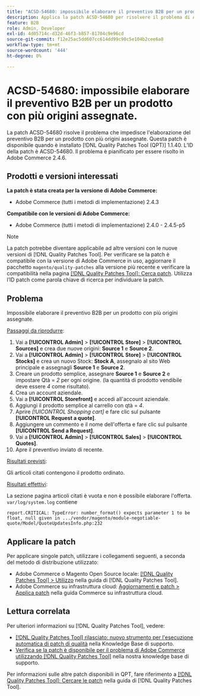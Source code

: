 ```yaml
---
title: "ACSD-54680: impossibile elaborare il preventivo B2B per un prodotto con più origini assegnate"
description: Applica la patch ACSD-54680 per risolvere il problema di Adobe Commerce che impedisce l’elaborazione del preventivo B2B per un prodotto con più origini assegnate.
feature: B2B
role: Admin, Developer
exl-id: 4d05714c-d32d-46f3-b857-81704c9e96cd
source-git-commit: f12e25ac5dd607cc614dd99c90c5e104b2cee6a8
workflow-type: tm+mt
source-wordcount: '444'
ht-degree: 0%

---
```


# ACSD-54680: impossibile elaborare il preventivo B2B per un prodotto con più origini assegnate.

La patch ACSD-54680 risolve il problema che impedisce l&#39;elaborazione del preventivo B2B per un prodotto con più origini assegnate. Questa patch è disponibile quando è installato [!DNL Quality Patches Tool (QPT)] 1.1.40. L’ID della patch è ACSD-54680. Il problema è pianificato per essere risolto in Adobe Commerce 2.4.6.

## Prodotti e versioni interessati

**La patch è stata creata per la versione di Adobe Commerce:**

* Adobe Commerce (tutti i metodi di implementazione) 2.4.3

**Compatibile con le versioni di Adobe Commerce:**

* Adobe Commerce (tutti i metodi di implementazione) 2.4.0 - 2.4.5-p5

>[!NOTE]
>
>La patch potrebbe diventare applicabile ad altre versioni con le nuove versioni di [!DNL Quality Patches Tool]. Per verificare se la patch è compatibile con la versione di Adobe Commerce in uso, aggiornare il pacchetto `magento/quality-patches` alla versione più recente e verificare la compatibilità nella pagina [[!DNL Quality Patches Tool]: Cerca patch](https://experienceleague.adobe.com/tools/commerce-quality-patches/index.html). Utilizza l’ID patch come parola chiave di ricerca per individuare la patch.

## Problema

Impossibile elaborare il preventivo B2B per un prodotto con più origini assegnate.

<u>Passaggi da riprodurre</u>:

1. Vai a **[!UICONTROL Admin]** > **[!UICONTROL Store]** > **[!UICONTROL Sources]** e crea due nuove origini: **Source 1** e **Source 2**.
1. Vai a **[!UICONTROL Admin]** > **[!UICONTROL Store]** > **[!UICONTROL Stocks]** e crea un nuovo Stock: **Stock A**, assegnalo al sito Web principale e assegnagli **Source 1** e **Source 2**.
1. Creare un prodotto semplice, assegnare **Source 1** e **Source 2** e impostare Qtà = *2* per ogni origine. (la quantità di prodotto vendibile deve essere *4* come risultato).
1. Crea un account aziendale.
1. Vai a **[!UICONTROL Storefront]** e accedi all&#39;account aziendale.
1. Aggiungi il prodotto semplice al carrello con qtà = *4*.
1. Aprire *[!UICONTROL Shopping cart]* e fare clic sul pulsante **[!UICONTROL Request a quote]**.
1. Aggiungere un commento e il nome dell&#39;offerta e fare clic sul pulsante **[!UICONTROL Send a Request]**.
1. Vai a **[!UICONTROL Admin]** > **[!UICONTROL Sales]** > **[!UICONTROL Quotes]**.
1. Apre il preventivo inviato di recente.

<u>Risultati previsti</u>:

Gli articoli citati contengono il prodotto ordinato.

<u>Risultati effettivi</u>:

La sezione pagina articoli citati è vuota e non è possibile elaborare l&#39;offerta.
`var/log/system.log` contiene

```
report.CRITICAL: TypeError: number_format() expects parameter 1 to be float, null given in .../vendor/magento/module-negotiable-quote/Model/QuoteUpdatesInfo.php:232
```

## Applicare la patch

Per applicare singole patch, utilizzare i collegamenti seguenti, a seconda del metodo di distribuzione utilizzato:

* Adobe Commerce o Magento Open Source locale: [[!DNL Quality Patches Tool] > Utilizzo](https://experienceleague.adobe.com/docs/commerce-operations/tools/quality-patches-tool/usage.html) nella guida di [!DNL Quality Patches Tool].
* Adobe Commerce su infrastruttura cloud: [Aggiornamenti e patch > Applica patch](https://experienceleague.adobe.com/docs/commerce-cloud-service/user-guide/develop/upgrade/apply-patches.html) nella guida Commerce su infrastruttura cloud.

## Lettura correlata

Per ulteriori informazioni su [!DNL Quality Patches Tool], vedere:

* [[!DNL Quality Patches Tool] rilasciato: nuovo strumento per l&#39;esecuzione automatica di patch di qualità](/help/announcements/adobe-commerce-announcements/magento-quality-patches-released-new-tool-to-self-serve-quality-patches.md) nella Knowledge Base di supporto.
* [Verifica se la patch è disponibile per il problema di Adobe Commerce utilizzando  [!DNL Quality Patches Tool]](/help/support-tools/patches-available-in-qpt-tool/check-patch-for-magento-issue-with-magento-quality-patches.md) nella nostra knowledge base di supporto.

Per informazioni sulle altre patch disponibili in QPT, fare riferimento a [[!DNL Quality Patches Tool]: Cercare le patch](https://experienceleague.adobe.com/tools/commerce-quality-patches/index.html) nella guida di [!DNL Quality Patches Tool].
